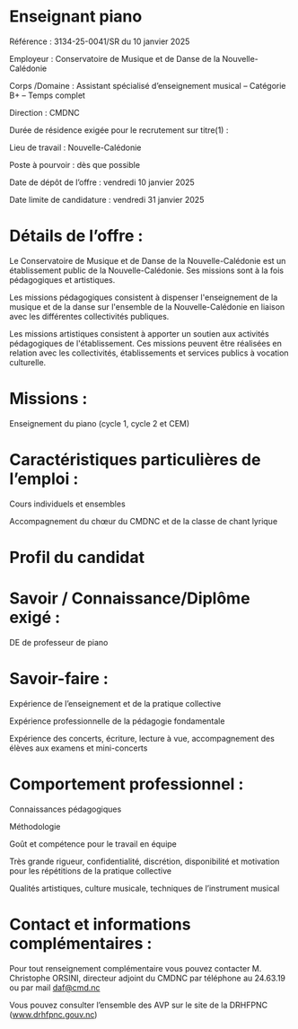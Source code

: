 # Enseignant piano

Référence : 3134-25-0041/SR du 10 janvier 2025

Employeur : Conservatoire de Musique et de Danse de la Nouvelle-Calédonie

Corps /Domaine : Assistant spécialisé d’enseignement musical – Catégorie B+ – Temps complet

Direction : CMDNC

Durée de résidence exigée pour le recrutement sur titre(1) :

Lieu de travail : Nouvelle-Calédonie

Poste à pourvoir : dès que possible

Date de dépôt de l’offre : vendredi 10 janvier 2025

Date limite de candidature : vendredi 31 janvier 2025

# Détails de l’offre :

Le Conservatoire de Musique et de Danse de la Nouvelle-Calédonie est un établissement public de la Nouvelle-Calédonie. Ses missions sont à la fois pédagogiques et artistiques.

Les missions pédagogiques consistent à dispenser l'enseignement de la musique et de la danse sur l'ensemble de la Nouvelle-Calédonie en liaison avec les différentes collectivités publiques.

Les missions artistiques consistent à apporter un soutien aux activités pédagogiques de l'établissement. Ces missions peuvent être réalisées en relation avec les collectivités, établissements et services publics à vocation culturelle.

# Missions :

Enseignement du piano (cycle 1, cycle 2 et CEM)

# Caractéristiques particulières de l’emploi :

Cours individuels et ensembles

Accompagnement du chœur du CMDNC et de la classe de chant lyrique

# Profil du candidat

# Savoir / Connaissance/Diplôme exigé :

DE de professeur de piano

# Savoir-faire :

Expérience de l’enseignement et de la pratique collective

Expérience professionnelle de la pédagogie fondamentale

Expérience des concerts, écriture, lecture à vue, accompagnement des élèves aux examens et mini-concerts

# Comportement professionnel :

Connaissances pédagogiques

Méthodologie

Goût et compétence pour le travail en équipe

Très grande rigueur, confidentialité, discrétion, disponibilité et motivation pour les répétitions de la pratique collective

Qualités artistiques, culture musicale, techniques de l’instrument musical

# Contact et informations complémentaires :

Pour tout renseignement complémentaire vous pouvez contacter M. Christophe ORSINI, directeur adjoint du CMDNC par téléphone au 24.63.19 ou par mail daf@cmd.nc

Vous pouvez consulter l’ensemble des AVP sur le site de la DRHFPNC (www.drhfpnc.gouv.nc)
